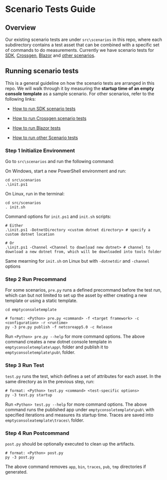 
# Scenario Tests Guide

## Overview

Our existing scenario tests are under `src\scenarios` in this repo, where each subdirectory contains a test asset that can be combined with a specific set of commands to do measurements. Currently we have scenario tests for [SDK](link), [Crossgen](link), [Blazor](link) and [other scenarios]().


## Running scenario tests

This is a general guideline on how the scenario tests are arranged in this repo. We will walk through it by measuring the **startup time of an empty console template** as a sample scenario. For other scenarios, refer to the following links:

  

-  [How to run SDK scenario tests](link)

-  [How to run Crossgen scenario tests](link)

-  [How to run Blazor tests](link)

-  [How to run other Scenario tests](link)

### Step 1 Initialize Environment

Go to `src\scenarios` and run the following command:

On Windows, start a new PowerShell environment and run:

```
cd src\scenarios
.\init.ps1
```

On Linux, run in the terminal:

```
cd src/scenarios
. init.sh
```

 
Command options for `init.ps1` and `init.sh` scripts:

```
# Either
.\init.ps1 -DotnetDirectory <custom dotnet directory> # specify a custom dotnet location

# Or
.\init.ps1 -Channel <Channel to download new dotnet> # channel to download a new dotnet from, which will be downloaded into tools folder
```


Same mearning for `init.sh` on Linux but with `-dotnetdir` and `-channel` options


### Step 2 Run Precommand

For some scenarios,  `pre.py` runs a defined precommand before the test run, which can but not limited to set up the asset by either creating a new template or using a static template. 

```
cd emptyconsoletemplate

# format: <Python> pre.py <command> -f <target framework> -c <configuration> -r <runtime>
py -3 pre.py publish -f netcoreapp5.0 -c Release
```

Run `<Python> pre.py --help` for more command options.
The above command creates a new dotnet console template in `emptyconsoletemplate\app\` folder and publish it to `emptyconsoletemplate\pub\` folder.

### Step 3 Run Test

`test.py` runs the test, which defines a set of attributes for each asset. In the same directory as in the previous step, run:
```
# format: <Python> test.py <command> <test-specific options>
py -3 test.py startup
```

Run `<Python> test.py --help` for more command options.
The above command runs the published app under `emptyconsoletemplate\pub\` with specified iterations and measures its startup time. Traces are saved into `emptyconsoleatemplate\traces\` folder. 


### Step 4 Run Postcommand

`post.py` should be optionally executed to clean up the artifacts.

```
# format: <Python> post.py
py -3 post.py
```
The above command removes `app`, `bin`, `traces`, `pub`, `tmp` directories if generated.